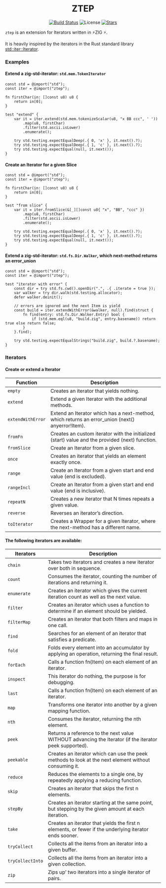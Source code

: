 <div align="center">

# ZTEP 

[![Build Status](https://img.shields.io/github/actions/workflow/status/lima1909/ztep/ci.yaml?style=for-the-badge)](https://github.com/lima1909/ztep/actions)
![License](https://img.shields.io/github/license/lima1909/ztep?style=for-the-badge)
[![Stars](https://img.shields.io/github/stars/lima1909/ztep?style=for-the-badge)](https://github.com/lima1909/ztep/stargazers)

</div>

`ztep` is an extension for Iterators written in ⚡ZIG ⚡.

It is heavily inspired by the iterators in the Rust standard library [std::iter::Iterator](https://doc.rust-lang.org/std/iter/trait.Iterator.html).

### Examples

#### Extend a zig-std-iterator: `std.mem.TokenIterator`

```zig
const std = @import("std");
const iter = @import("ztep");

fn firstChar(in: []const u8) u8 {
    return in[0];
}

test "extend" {
    var it = iter.extend(std.mem.tokenizeScalar(u8, "x BB ccc", ' '))
        .map(u8, firstChar)
        .filter(std.ascii.isLower)
        .enumerate();

    try std.testing.expectEqualDeep(.{ 0, 'x' }, it.next().?);
    try std.testing.expectEqualDeep(.{ 1, 'c' }, it.next().?);
    try std.testing.expectEqual(null, it.next());
}
```

#### Create an Iterator for a given Slice

```zig
const std = @import("std");
const iter = @import("ztep");

fn firstChar(in: []const u8) u8 {
    return in[0];
}

test "from slice" {
    var it = iter.fromSlice(&[_][]const u8{ "x", "BB", "ccc" })
        .map(u8, firstChar)
        .filter(std.ascii.isLower)
        .enumerate();

    try std.testing.expectEqualDeep(.{ 0, 'x' }, it.next().?);
    try std.testing.expectEqualDeep(.{ 1, 'c' }, it.next().?);
    try std.testing.expectEqual(null, it.next());
}
```

#### Extend a zig-std-iterator: `std.fs.Dir.Walker`, which next-method returns an error_union

```zig
const std = @import("std");
const iter = @import("ztep");

test "iterator with error" {
    const dir = try std.fs.cwd().openDir(".", .{ .iterate = true });
    var walker = try dir.walk(std.testing.allocator);
    defer walker.deinit();

    // errors are ignored and the next Item is yield
    const build = iter.extendWithError(&walker, null).find(struct {
        fn find(entry: std.fs.Dir.Walker.Entry) bool {
            if (std.mem.eql(u8, "build.zig", entry.basename)) return true else return false;
        }
    }.find);

    try std.testing.expectEqualStrings("build.zig", build.?.basename);
}
```


### Iterators

#### Create or extend a Iterator 

| Function          | Description                                                                                      |
|-------------------|--------------------------------------------------------------------------------------------------|
| `empty`           | Creates an iterator that yields nothing.                                                         |
| `extend`          | Extend a given Iterator with the additional methods.                                             |
| `extendWithError` | Extend an Iterator which has a next-method, which returns an error_union (next() anyerror!Item). |
| `fromFn`          | Creates an custom iterator with the initialized (start) value and the provided (next) function.  |
| `fromSlice`       | Create an Iterator from a given slice.                                                           |
| `once`            | Creates an iterator that yields an element exactly once.                                         |
| `range`           | Create an Iterator from a given start and end value (end is excluded).                           |
| `rangeIncl`       | Create an Iterator from a given start and end value (end is inclusive).                          |
| `repeatN`         | Creates a new iterator that N times repeats a given value.                                       |
| `reverse`         | Reverses an iterator’s direction.                                                                |
| `toIterator`      | Creates a Wrapper for a given Iterator, where the next-method has a different name.              |
 

#### The following iterators are available: 

| Iterators        | Description                                                                                            |
|------------------|--------------------------------------------------------------------------------------------------------|
| `chain`          | Takes two iterators and creates a new iterator over both in sequence.                                  |
| `count`          | Consumes the iterator, counting the number of iterations and returning it.                             |
| `enumerate`      | Creates an iterator which gives the current iteration count as well as the next value.                 |
| `filter`         | Creates an iterator which uses a function to determine if an element should be yielded.                |
| `filterMap`      | Creates an iterator that both filters and maps in one call.                                            |
| `find`           | Searches for an element of an iterator that satisfies a predicate.                                     |
| `fold`           | Folds every element into an accumulator by applying an operation, returning the final result.          |
| `forEach`        | Calls a function fn(Item) on each element of an iterator.                                              |
| `inspect`        | This iterator do nothing, the purpose is for debugging.                                                |
| `last`           | Calls a function fn(Item) on each element of an iterator.                                              |
| `map`            | Transforms one iterator into another by a given mapping function.                                      |
| `nth`            | Consumes the iterator, returning the nth element.                                                      |
| `peek`           | Returns a reference to the next value WITHOUT advancing the Iterator (if the iterator peek supported). |
| `peekable`       | Creates an iterator which can use the peek methods to look at the next element without consuming it.   |
| `reduce`         | Reduces the elements to a single one, by repeatedly applying a reducing function.                      |
| `skip`           | Creates an iterator that skips the first n elements.                                                   |
| `stepBy`         | Creates an iterator starting at the same point, but stepping by the given amount at each iteration.    |
| `take`           | Creates an iterator that yields the first n elements, or fewer if the underlying iterator ends sooner. |
| `tryCollect`     | Collects all the items from an iterator into a given  buffer.                                          |
| `tryCollectInto` | Collects all the items from an iterator into a given collection.                                       |
| `zip`            | Zips up’ two iterators into a single iterator of pairs.                                                |
